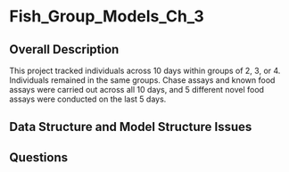 # Fish_Group_Models_Ch_3

## Overall Description

This project tracked individuals across 10 days within groups of 2, 3, or 4. Individuals remained in the same groups. Chase assays and known food assays were carried out across all 10 days, and 5 different novel food assays were conducted on the last 5 days.

## Data Structure and Model Structure Issues

## Questions

